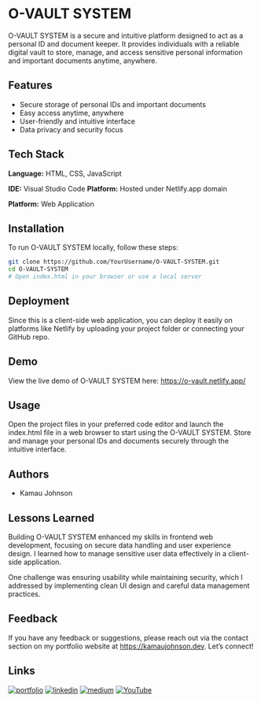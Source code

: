 
# O-VAULT SYSTEM

O-VAULT SYSTEM is a secure and intuitive platform designed to act as a personal ID and document keeper. It provides individuals with a reliable digital vault to store, manage, and access sensitive personal information and important documents anytime, anywhere.

## Features

- Secure storage of personal IDs and important documents
- Easy access anytime, anywhere
- User-friendly and intuitive interface
- Data privacy and security focus


## Tech Stack

**Language:** HTML, CSS, JavaScript

**IDE:** Visual Studio Code
**Platform:** Hosted under Netlify.app domain

**Platform:** Web Application




## Installation
To run O-VAULT SYSTEM locally, follow these steps:

```bash
git clone https://github.com/YourUsername/O-VAULT-SYSTEM.git
cd O-VAULT-SYSTEM
# Open index.html in your browser or use a local server


```

## Deployment

Since this is a client-side web application, you can deploy it easily on platforms like Netlify by uploading your project folder or connecting your GitHub repo.

## Demo

View the live demo of O-VAULT SYSTEM here: 
https://o-vault.netlify.app/
## Usage

Open the project files in your preferred code editor and launch the index.html file in a web browser to start using the O-VAULT SYSTEM. Store and manage your personal IDs and documents securely through the intuitive interface.


## Authors

- Kamau Johnson

## Lessons Learned

Building O-VAULT SYSTEM enhanced my skills in frontend web development, focusing on secure data handling and user experience design. I learned how to manage sensitive user data effectively in a client-side application.

One challenge was ensuring usability while maintaining security, which I addressed by implementing clean UI design and careful data management practices.

## Feedback

If you have any feedback or suggestions, please reach out via the contact section on my portfolio website at https://kamaujohnson.dev. Let’s connect!
## Links
[![portfolio](https://img.shields.io/badge/my_portfolio-000?style=for-the-badge&logo=ko-fi&logoColor=white)](https://kamaujohnson.dev/)
[![linkedin](https://img.shields.io/badge/linkedin-0A66C2?style=for-the-badge&logo=linkedin&logoColor=white)](https://www.linkedin.com/in/kamau-johnson-4bab25276/)
[![medium](https://img.shields.io/badge/Medium-000000?style=for-the-badge&logo=medium&logoColor=white)](https://medium.com/@Kamau_Johnson)
[![YouTube](https://img.shields.io/badge/YouTube-FF0000?style=for-the-badge&logo=youtube&logoColor=white)](https://www.youtube.com/@Kamau_Johnson)


